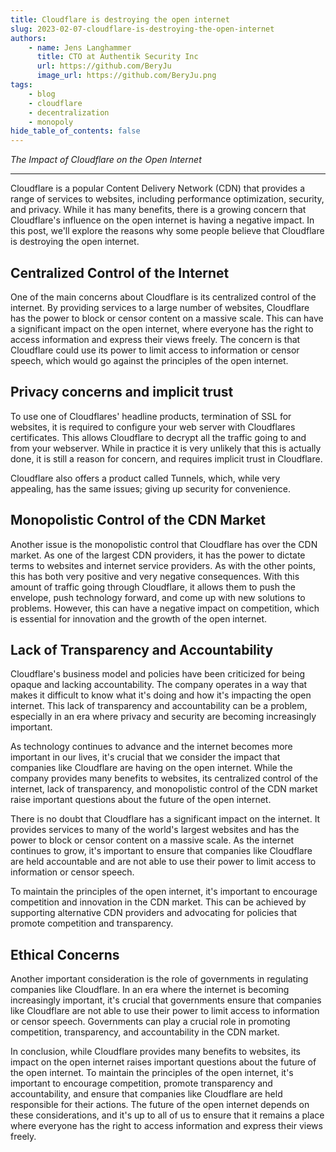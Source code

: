 ```yaml
---
title: Cloudflare is destroying the open internet
slug: 2023-02-07-cloudflare-is-destroying-the-open-internet
authors:
    - name: Jens Langhammer
      title: CTO at Authentik Security Inc
      url: https://github.com/BeryJu
      image_url: https://github.com/BeryJu.png
tags:
    - blog
    - cloudflare
    - decentralization
    - monopoly
hide_table_of_contents: false
---
```


_The Impact of Cloudflare on the Open Internet_

---

Cloudflare is a popular Content Delivery Network (CDN) that provides a range of services to websites, including performance optimization, security, and privacy. While it has many benefits, there is a growing concern that Cloudflare's influence on the open internet is having a negative impact. In this post, we'll explore the reasons why some people believe that Cloudflare is destroying the open internet.

<!--truncate-->

## Centralized Control of the Internet

One of the main concerns about Cloudflare is its centralized control of the internet. By providing services to a large number of websites, Cloudflare has the power to block or censor content on a massive scale. This can have a significant impact on the open internet, where everyone has the right to access information and express their views freely. The concern is that Cloudflare could use its power to limit access to information or censor speech, which would go against the principles of the open internet.

## Privacy concerns and implicit trust

To use one of Cloudflares' headline products, termination of SSL for websites, it is required to configure your web server with Cloudflares certificates. This allows Cloudflare to decrypt all the traffic going to and from your webserver. While in practice it is very unlikely that this is actually done, it is still a reason for concern, and requires implicit trust in Cloudflare.

Cloudflare also offers a product called Tunnels, which, while very appealing, has the same issues; giving up security for convenience.

## Monopolistic Control of the CDN Market

Another issue is the monopolistic control that Cloudflare has over the CDN market. As one of the largest CDN providers, it has the power to dictate terms to websites and internet service providers. As with the other points, this has both very positive and very negative consequences. With this amount of traffic going through Cloudflare, it allows them to push the envelope, push technology forward, and come up with new solutions to problems. However, this can have a negative impact on competition, which is essential for innovation and the growth of the open internet.

## Lack of Transparency and Accountability

Cloudflare's business model and policies have been criticized for being opaque and lacking accountability. The company operates in a way that makes it difficult to know what it's doing and how it's impacting the open internet. This lack of transparency and accountability can be a problem, especially in an era where privacy and security are becoming increasingly important.

As technology continues to advance and the internet becomes more important in our lives, it's crucial that we consider the impact that companies like Cloudflare are having on the open internet. While the company provides many benefits to websites, its centralized control of the internet, lack of transparency, and monopolistic control of the CDN market raise important questions about the future of the open internet.

There is no doubt that Cloudflare has a significant impact on the internet. It provides services to many of the world's largest websites and has the power to block or censor content on a massive scale. As the internet continues to grow, it's important to ensure that companies like Cloudflare are held accountable and are not able to use their power to limit access to information or censor speech.

To maintain the principles of the open internet, it's important to encourage competition and innovation in the CDN market. This can be achieved by supporting alternative CDN providers and advocating for policies that promote competition and transparency.

## Ethical Concerns

Another important consideration is the role of governments in regulating companies like Cloudflare. In an era where the internet is becoming increasingly important, it's crucial that governments ensure that companies like Cloudflare are not able to use their power to limit access to information or censor speech. Governments can play a crucial role in promoting competition, transparency, and accountability in the CDN market.

In conclusion, while Cloudflare provides many benefits to websites, its impact on the open internet raises important questions about the future of the open internet. To maintain the principles of the open internet, it's important to encourage competition, promote transparency and accountability, and ensure that companies like Cloudflare are held responsible for their actions. The future of the open internet depends on these considerations, and it's up to all of us to ensure that it remains a place where everyone has the right to access information and express their views freely.
